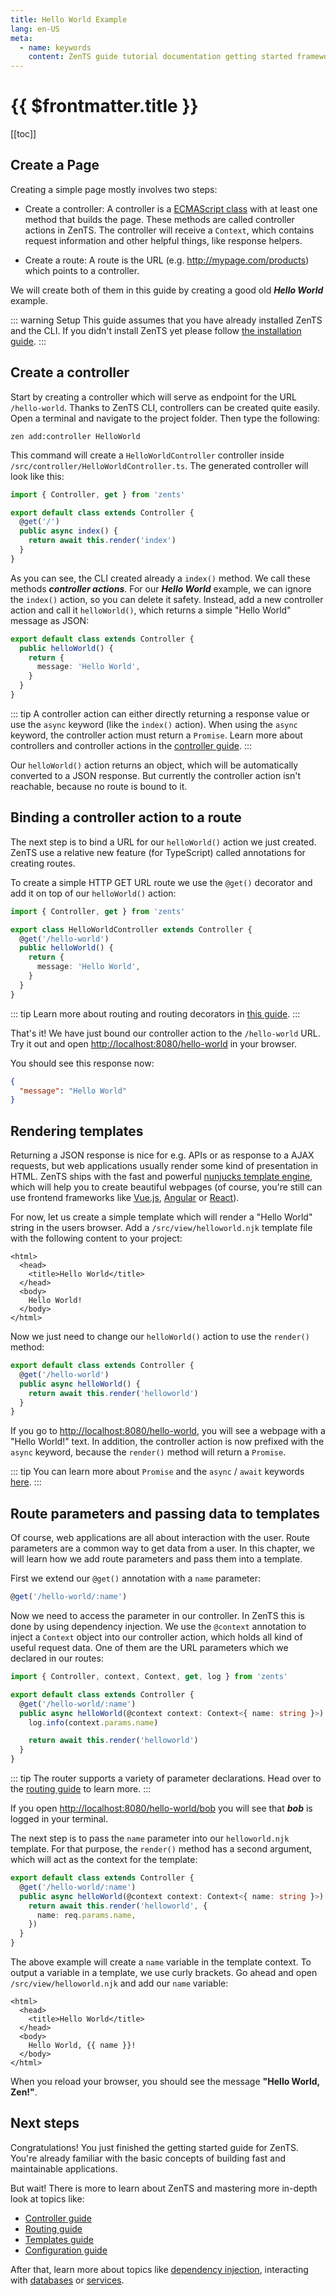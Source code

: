 ```yaml
---
title: Hello World Example
lang: en-US
meta:
  - name: keywords
    content: ZenTS guide tutorial documentation getting started framework mvc TypeScript
---
```


# {{ $frontmatter.title }}

<GuideHeader guide="helloworld">
  [[toc]]
</GuideHeader>

## Create a Page

Creating a simple page mostly involves two steps:

- Create a controller: A controller is a [ECMAScript class](https://developer.mozilla.org/en-US/docs/Web/JavaScript/Reference/Classes) with at least one method that builds the page. These methods are called controller actions in ZenTS. The controller will receive a `Context`, which contains request information and other helpful things, like response helpers.

- Create a route: A route is the URL (e.g. http://mypage.com/products) which points to a controller.

We will create both of them in this guide by creating a good old **_Hello World_** example.

::: warning Setup
This guide assumes that you have already installed ZenTS and the CLI. If you didn't install ZenTS yet please follow [the installation guide](./installation.md).
:::

## Create a controller

Start by creating a controller which will serve as endpoint for the URL `/hello-world`. Thanks to ZenTS CLI, controllers can be created quite easily. Open a terminal and navigate to the project folder. Then type the following:

```shell
zen add:controller HelloWorld
```

This command will create a `HelloWorldController` controller inside `/src/controller/HelloWorldController.ts`. The generated controller will look like this:

```typescript
import { Controller, get } from 'zents'

export default class extends Controller {
  @get('/')
  public async index() {
    return await this.render('index')
  }
}
```

As you can see, the CLI created already a `index()` method. We call these methods **_controller actions_**. For our **_Hello World_** example, we can ignore the `index()` action, so you can delete it safety. Instead, add a new controller action and call it `helloWorld()`, which returns a simple "Hello World" message as JSON:

```typescript
export default class extends Controller {
  public helloWorld() {
    return {
      message: 'Hello World',
    }
  }
}
```

::: tip
A controller action can either directly returning a response value or use the `async` keyword (like the `index()` action). When using the `async` keyword, the controller action must return a `Promise`. Learn more about controllers and controller actions in the [controller guide](./../advancedguides/controllers.md).
:::

Our `helloWorld()` action returns an object, which will be automatically converted to a JSON response. But currently the controller action isn't reachable, because no route is bound to it.

## Binding a controller action to a route

The next step is to bind a URL for our `helloWorld()` action we just created. ZenTS use a relative new feature (for TypeScript) called annotations for creating routes.

To create a simple HTTP GET URL route we use the `@get()` decorator and add it on top of our `helloWorld()` action:

```typescript
import { Controller, get } from 'zents'

export class HelloWorldController extends Controller {
  @get('/hello-world')
  public helloWorld() {
    return {
      message: 'Hello World',
    }
  }
}
```

::: tip
Learn more about routing and routing decorators in [this guide](./../advancedguides/routing.md).
:::

That's it! We have just bound our controller action to the `/hello-world` URL. Try it out and open [http://localhost:8080/hello-world](http://localhost:8080/hello-world)
in your browser.

You should see this response now:

```json
{
  "message": "Hello World"
}
```

## Rendering templates

Returning a JSON response is nice for e.g. APIs or as response to a AJAX requests, but web applications usually render some kind of presentation in HTML. ZenTS ships with the fast and powerful [nunjucks template engine](https://mozilla.github.io/nunjucks/), which will help you to create beautiful webpages (of course, you're still can use frontend frameworks like [Vue.js](https://vuejs.org/), [Angular](https://angular.io/) or [React](https://reactjs.org/)).

For now, let us create a simple template which will render a "Hello World" string in the users browser. Add a `/src/view/helloworld.njk` template file with the following content to your project:

```twig
<html>
  <head>
    <title>Hello World</title>
  </head>
  <body>
    Hello World!
  </body>
</html>
```

Now we just need to change our `helloWorld()` action to use the `render()` method:

```typescript
export default class extends Controller {
  @get('/hello-world')
  public async helloWorld() {
    return await this.render('helloworld')
  }
}
```

If you go to [http://localhost:8080/hello-world](http://localhost:8080/hello-world), you will see a webpage with a "Hello World!" text. In addition, the controller action is now prefixed with the `async` keyword, because the `render()` method will return a `Promise`.

::: tip
You can learn more about `Promise` and the `async` / `await` keywords [here](https://developer.mozilla.org/en-US/docs/Web/JavaScript/Reference/Global_Objects/Promise).
:::

## Route parameters and passing data to templates

Of course, web applications are all about interaction with the user. Route parameters are a common way to get data from a user. In this chapter, we will learn how we add route parameters and pass them into a template.

First we extend our `@get()` annotation with a `name` parameter:

```typescript
@get('/hello-world/:name')
```

Now we need to access the parameter in our controller. In ZenTS this is done by using dependency injection. We use the `@context` annotation to inject a `Context` object into our controller action, which holds all kind of useful request data. One of them are the URL parameters which we declared in our routes:

```typescript
import { Controller, context, Context, get, log } from 'zents'

export default class extends Controller {
  @get('/hello-world/:name')
  public async helloWorld(@context context: Context<{ name: string }>) {
    log.info(context.params.name)

    return await this.render('helloworld')
  }
}
```

::: tip
The router supports a variety of parameter declarations. Head over to the [routing guide](./../advancedguides/routing.md) to learn more.
:::

If you open [http://localhost:8080/hello-world/bob](http://localhost:8080/hello-world/bob) you will see that **_bob_** is logged in your terminal.

The next step is to pass the `name` parameter into our `helloworld.njk` template. For that purpose, the `render()` method has a second argument, which will act as the context for the template:

```typescript
export default class extends Controller {
  @get('/hello-world/:name')
  public async helloWorld(@context context: Context<{ name: string }>) {
    return await this.render('helloworld', {
      name: req.params.name,
    })
  }
}
```

The above example will create a `name` variable in the template context. To output a variable in a template, we use curly brackets. Go ahead and open `/src/view/helloworld.njk` and add our `name` variable:

```twig
<html>
  <head>
    <title>Hello World</title>
  </head>
  <body>
    Hello World, {{ name }}!
  </body>
</html>
```

When you reload your browser, you should see the message **"Hello World, Zen!"**.

## Next steps

Congratulations! You just finished the getting started guide for ZenTS. You're already familiar with the basic concepts of building fast and maintainable applications.

But wait! There is more to learn about ZenTS and mastering more in-depth look at topics like:

- [Controller guide](./../advancedguides/controllers.md)
- [Routing guide](./../advancedguides/routing.md)
- [Templates guide](./../advancedguides/templates.md)
- [Configuration guide](./../../configuration.md)

After that, learn more about topics like [dependency injection](./../advancedguides/dependency_injection.md), interacting with [databases](./../advancedguides/database.md) or [services](./../advancedguides/services.md).
